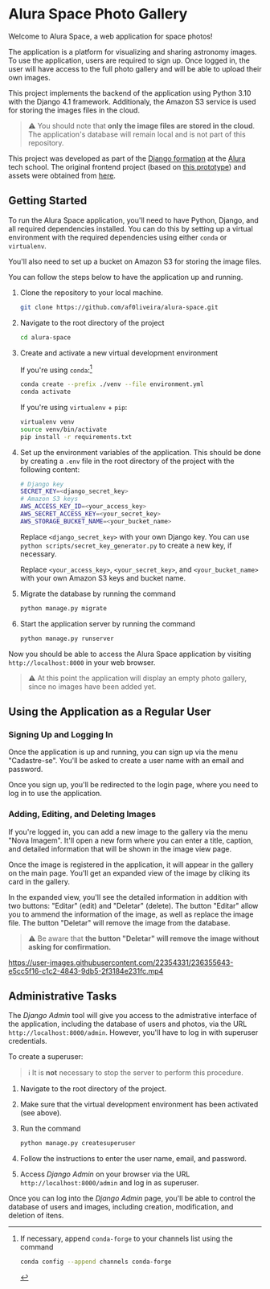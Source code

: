 # Alura Space Photo Gallery

Welcome to Alura Space, a web application for space photos!

The application is a platform for visualizing and sharing astronomy images.
To use the application, users are required to sign up.
Once logged in, the user will have access to the full photo gallery and will be able to upload their own images.

This project implements the backend of the application using Python 3.10 with the Django 4.1 framework.
Additionaly, the Amazon S3 service is used for storing the images files in the cloud.

> ⚠️ You should note that **only the image files are stored in the cloud**.
> The application's database will remain local and is not part of this repository.

This project was developed as part of the [Django formation](https://cursos.alura.com.br/formacao-django) at the [Alura](https://www.alura.com.br/) tech school.
The original frontend project (based on [this
prototype](https://www.figma.com/file/Y1W8HJHKqlUdDFeWi8e4cz/Alura-Space-%7C-React%3A-arquivos-estáticos?node-id=89%3A4))
and assets were obtained from
[here](https://github.com/alura-cursos/alura_space/tree/projeto_front).

## Getting Started

To run the Alura Space application, you'll need to have Python, Django, and all required dependencies installed.
You can do this by setting up a virtual environment with the required dependencies using either `conda` or `virtualenv`.

You'll also need to set up a bucket on Amazon S3 for storing the image files.

You can follow the steps below to have the application up and running.

1. Clone the repository to your local machine.

    ```sh
    git clone https://github.com/af0liveira/alura-space.git
    ```

2. Navigate to the root directory of the project

    ```sh
    cd alura-space
    ```

3. Create and activate a new virtual development environment

    If you're using `conda`:[^1]

    [^1]: If necessary, append `conda-forge` to your channels list using the command

        ```sh
        conda config --append channels conda-forge
        ```

    ```sh
    conda create --prefix ./venv --file environment.yml
    conda activate 
    ```

    If you're using `virtualenv` + `pip`:

    ```sh
    virtualenv venv
    source venv/bin/activate
    pip install -r requirements.txt
    ```

4. Set up the environment variables of the application.
   This should be done by creating a `.env` file in the root directory of the project with the following content:

    ```sh
    # Django key
    SECRET_KEY=<django_secret_key>
    # Amazon S3 keys
    AWS_ACCESS_KEY_ID=<your_access_key>
    AWS_SECRET_ACCESS_KEY=<your_secret_key>
    AWS_STORAGE_BUCKET_NAME=<your_bucket_name>
    ```

    Replace `<django_secret_key>` with your own Django key.
    You can use `python scripts/secret_key_generator.py` to create a new key, if necessary.

    Replace `<your_access_key>`, `<your_secret_key>`, and `<your_bucket_name>` with your own Amazon S3 keys and bucket name.

5. Migrate the database by running the command

    ```sh
    python manage.py migrate
    ```

6. Start the application server by running the command

    ```sh
    python manage.py runserver
    ```

Now you should be able to access the Alura Space application by visiting `http://localhost:8000` in your web browser.

> ⚠️ At this point the application will display an empty photo gallery, since no images have been added yet.

## Using the Application as a Regular User

### Signing Up and Logging In

Once the application is up and running, you can sign up via the menu "Cadastre-se".
You'll be asked to create a user name with an email and password.

Once you sign up, you'll be redirected to the login page, where you need to log in to use the application.

### Adding, Editing, and Deleting Images

If you're logged in, you can add a new image to the gallery via the menu "Nova Imagem".
It'll open a new form where you can enter a title, caption, and detailed information that will be shown in the image view page.

Once the image is registered in the application, it will appear in the gallery on the main page.
You'll get an expanded view of the image by cliking its card in the gallery.

In the expanded view, you'll see the detailed information in addition with two buttons: "Editar" (edit) and "Deletar" (delete).
The button "Editar" allow you to ammend the information of the image, as well as replace the image file.
The button "Deletar" will remove the image from the database.

> ⚠️ Be aware that **the button "Deletar" will remove the image without asking for confirmation.**

https://user-images.githubusercontent.com/22354331/236355643-e5cc5f16-c1c2-4843-9db5-2f3184e231fc.mp4

## Administrative Tasks

The _Django Admin_ tool will give you access to the admistrative interface of the application, including the database of users and photos, via the URL `http://localhost:8000/admin`.
However, you'll have to log in with superuser credentials.

To create a superuser:

> ℹ️ It is **not** necessary to stop the server to perform this procedure.

1. Navigate to the root directory of the project.

2. Make sure that the virtual development environment has been activated (see above).

3. Run the command

    ```sh
    python manage.py createsuperuser
    ```

4. Follow the instructions to enter the user name, email, and password.

5. Access _Django Admin_ on your browser via the URL `http://localhost:8000/admin` and log in as superuser.

Once you can log into the _Django Admin_ page, you'll be able to control the
database of users and images, including creation, modification, and deletion of
itens.

